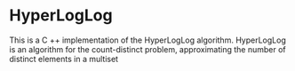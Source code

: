 # HyperLogLog
This is a C ++ implementation of the HyperLogLog algorithm. HyperLogLog is an algorithm for the count-distinct problem, approximating the number of distinct elements in a multiset
